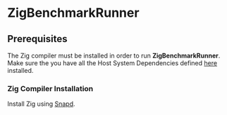 # ZigBenchmarkRunner

## Prerequisites

The Zig compiler must be installed in order to run **ZigBenchmarkRunner**. Make sure the you have all the Host System Dependencies defined [here](https://github.com/ziglang/zig-bootstrap?tab=readme-ov-file#host-system-dependencies) installed.

### Zig Compiler Installation

Install Zig using [Snapd](https://snapcraft.io/install/zig/ubuntu#install).